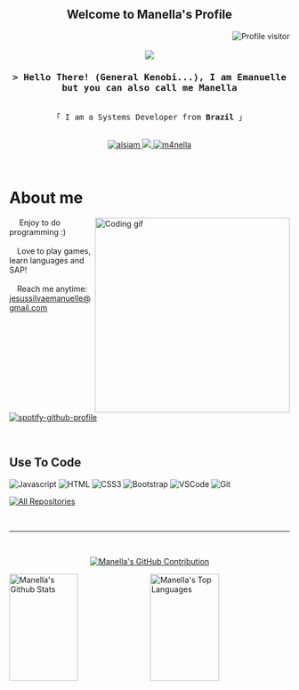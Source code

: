 
<h2 align="center">
  Welcome to Manella's Profile
  
</h2>

<a href="https://komarev.com/ghpvc/?username=m4nella">
  <img align="right" src="https://komarev.com/ghpvc/?username=m4nella&label=Visitors&color=0e75b6&style=flat" alt="Profile visitor" />
</a>


<p align="center">
<br />
  <br />
<img src="/gifellie/ellie.gif">

  
</p>







<!-- Intro  -->
<h3 align="center">
        <samp>&gt; Hello There! (General Kenobi...), I am
                <b>Emanuelle </b>
          but you can also call me Manella
        </samp>
<!--  <img src="https://media.giphy.com/media/lqp9quCpMASNyerNWq/giphy.gif" width="30"> -->
</h3>

<p align="center"> 
  <samp>
    <br>
    「 I am a Systems Developer from <b>Brazil</b> 」
    <br>
    <br>
  </samp>
</p>

<p align="center">
 <a href="https://linkedin.com/in/emanuelle-silva-16502a223/" target="_blank">
  <img src="https://img.shields.io/badge/LinkedIn-0077B5?style=for-the-badge&logo=linkedin&logoColor=white" alt="alsiam"/>
 </a>
 <!-- <a href="https://dev.to/m4nella" target="_blank">
  <img src="https://img.shields.io/badge/dev.to-0A0A0A?style=for-the-badge&logo=dev.to&logoColor=white" alt="m4nella" />
 </a> -->
 <a target='_blank' href="https://twitch.tv/m4nella">
        <img src="https://img.shields.io/badge/Twitch-9146FF?style=for-the-badge&logo=twitch&logoColor=white">
  </a>
 <a href="https://instagram.com/_memaruelle/" target="_blank">
  <img src="https://img.shields.io/badge/Instagram-fe4164?style=for-the-badge&logo=instagram&logoColor=white" alt="m4nella" />
 </a>
<!--  <a href="https://discord.gg/---------" target="_blank"><img src="https://img.shields.io/badge/Discord-7289DA?style=for-the-badge&logo=discord&logoColor=white" target="_blank"></a> -->
</p>
<br />


<!-- About Section -->
 # About me 
 
<p>
  <img align="right" width="350" src="/assets/programmer.gif" alt="Coding gif" />
  
 &emsp;     Enjoy to do programming :) <br/><br/>
 &emsp;Love to play games, learn languages and SAP! <br/><br/>   <!-- meu discord: .cybermancer       (jogo valorant, league of legends, rainbow six, dead by daylight, overwatch e ETC... NERD ALERT T.T -->
 &emsp;Reach me anytime: jesussilvaemanuelle@gmail.com<br/><br/>

</p>


<!--
Eu sabia que você (sim, exatamente VOCÊ rsrs) iria vir ver  o meu código do spotify. . . fique à vontade 

e sim, eu fiz gambiarra ali em cima xd
 -->




<br/>

[![spotify-github-profile](https://spotify-github-profile.vercel.app/api/view?uid=bts.armys&cover_image=true&theme=default&show_offline=true&background_color=1b0326&interchange=false&bar_color=3caa49&bar_color_cover=false)](https://spotify-github-profile.vercel.app/api/view?uid=bts.armys&redirect=true)

<br/>


## Use To Code

![Javascript](https://img.shields.io/badge/Javascript-F0DB4F?style=for-the-badge&labelColor=black&logo=javascript&logoColor=F0DB4F)
![HTML](https://img.shields.io/badge/HTML5-E34F26?style=for-the-badge&logo=html5&logoColor=white)
![CSS3](https://img.shields.io/badge/CSS3-1572B6?style=for-the-badge&logo=css3&logoColor=white)
![Bootstrap](https://img.shields.io/badge/Bootstrap-563D7C?style=for-the-badge&logo=bootstrap&logoColor=white)
![VSCode](https://img.shields.io/badge/Visual_Studio-0078d7?style=for-the-badge&logo=visual%20studio&logoColor=white)
![Git](https://img.shields.io/badge/Git-F05032?style=for-the-badge&logo=git&logoColor=white)
<br/>

<p align="left">
  <a href="https://github.com/m4nella?tab=repositories" target="_blank"><img alt="All Repositories" title="All Repositories" src="https://img.shields.io/badge/-All%20Repos-2962FF?style=for-the-badge&logo=koding&logoColor=white"/></a>
</p>

<br/>
<hr/>
<br/>

<!-- <p align="center">
  <a href="https://github.com/m4nella">
    <img src="https://github-readme-streak-stats.herokuapp.com/?user=m4nella&theme=radical&border=7F3FBF&background=0D1117" alt="Manella's GitHub streak"/>
  </a>
</p>
 -->
<p align="center">
  <a href="https://github.com/m4nella">
    <img src="https://github-profile-summary-cards.vercel.app/api/cards/profile-details?username=m4nella&theme=radical" alt="Manella's GitHub Contribution"/>
  </a>
</p>

<a> 
    <a href="https://github.com/m4nella"><img alt="Manella's Github Stats" src="https://denvercoder1-github-readme-stats.vercel.app/api?username=m4nella&show_icons=true&count_private=true&theme=react&border_color=7F3FBF&bg_color=0D1117&title_color=F85D7F&icon_color=F8D866" height="192px" width="49.5%"/></a>
  <a href="https://github.com/m4nella"><img alt="Manella's Top Languages" src="https://denvercoder1-github-readme-stats.vercel.app/api/top-langs/?username=m4nella&langs_count=8&layout=compact&theme=react&border_color=7F3FBF&bg_color=0D1117&title_color=F85D7F&icon_color=F8D866" height="192px" width="49.5%"/></a>
  <br/>
</a>
